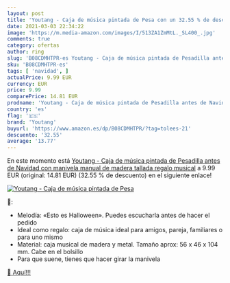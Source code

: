 ```yaml
---
layout: post
title: 'Youtang - Caja de música pintada de Pesa con un 32.55 % de descuento'
date: 2021-03-03 22:34:22
image: 'https://m.media-amazon.com/images/I/513ZA1ZmMtL._SL400_.jpg'
comments: true
category: ofertas
author: ring
slug: 'B08CDMHTPR-es Youtang - Caja de música pintada de Pesadilla antes de...'
sku: 'B08CDMHTPR-es'
tags: [ 'navidad', ]
actualPrice: 9.99 EUR
currency: EUR
price: 9.99
comparePrice: 14.81 EUR
prodname: 'Youtang - Caja de música pintada de Pesadilla antes de Navidad  con manivela manual  de madera tallada  regalo musical'
country: 'es'
flag: '🇪🇸'
brand: 'Youtang'
buyurl: 'https://www.amazon.es/dp/B08CDMHTPR/?tag=tolees-21'
descuento: '32.55'
average: '13.77'
---
```


En este momento está [Youtang - Caja de música pintada de Pesadilla antes de Navidad  con manivela manual  de madera tallada  regalo musical](https://www.amazon.es/dp/B08CDMHTPR/?tag=tolees-21) a 9.99 EUR (original: 14.81 EUR) (32.55 %  de descuento) en el siguiente enlace!

[![Youtang - Caja de música pintada de Pesa](https://m.media-amazon.com/images/I/513ZA1ZmMtL._SL400_.jpg)](https://www.amazon.es/dp/B08CDMHTPR/?tag=tolees-21)

🔎:

- Melodía: «Esto es Halloween». Puedes escucharla antes de hacer el pedido
- Ideal como regalo: caja de música ideal para amigos, pareja, familiares o para uno mismo
- Material: caja musical de madera y metal. Tamaño aprox: 56 x 46 x 104 mm. Cabe en el bolsillo
- Para que suene, tienes que hacer girar la manivela

[🛒 Aquí!!!](https://www.amazon.es/dp/B08CDMHTPR/?tag=tolees-21)
